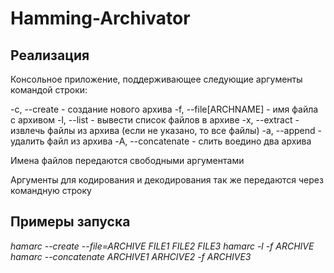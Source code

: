 # Hamming-Archivator

## Реализация

Консольное приложение, поддерживающее следующие аргументы командой строки:

-c, --create - создание нового архива
-f, --file[ARCHNAME] - имя файла с архивом
-l, --list - вывести список файлов в архиве
-x, --extract - извлечь файлы из архива (если не указано, то все файлы)
-a, --append - удалить файл из архива
-A, --concatenate - слить воедино два архива

Имена файлов передаются свободными аргументами

Аргументы для кодирования и декодирования так же передаются через командную строку

## Примеры запуска

*hamarc --create --file=ARCHIVE FILE1 FILE2 FILE3
hamarc -l -f ARCHIVE
hamarc --concatenate ARCHIVE1 ARHCIVE2 -f ARCHIVE3*
